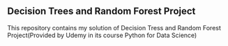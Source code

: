 ## Decision Trees and Random Forest Project

This repository contains  my solution of  Decision Tress and Random Forest Project(Provided by Udemy in its course Python for Data Science)
